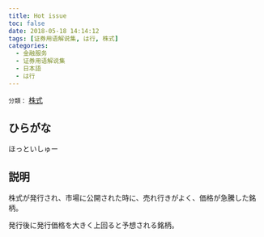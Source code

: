```yaml
---
title: Hot issue
toc: false
date: 2018-05-18 14:14:12
tags: [证券用语解说集, は行, 株式]
categories:
  - 金融服务
  - 证券用语解说集
  - 日本語
  - は行
---
```


`分類：` [株式](/tags/株式/)

## ひらがな

ほっといしゅー

## 説明

株式が発行され、市場に公開された時に、売れ行きがよく、価格が急騰した銘柄。

発行後に発行価格を大きく上回ると予想される銘柄。
